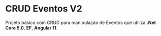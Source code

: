 # CRUD Eventos V2
Projeto básico com CRUD para manipulação de Eventos que utiliza **.Net Core 5.0**, **EF**, **Angular 11**.
